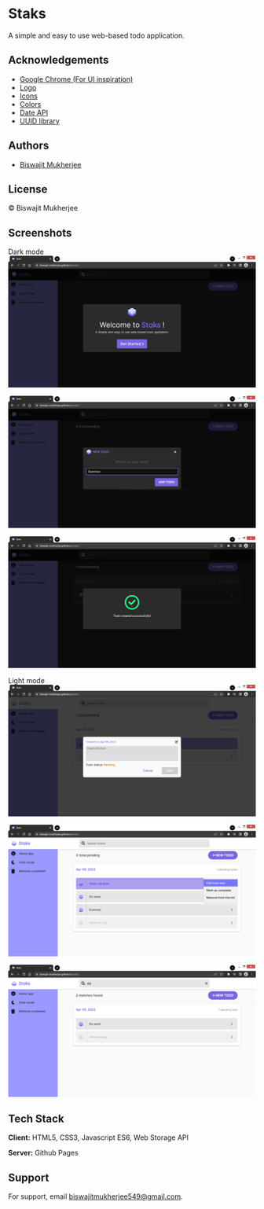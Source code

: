 
# Staks

A simple and easy to use web-based todo application.


## Acknowledgements

 - [Google Chrome (For UI inspiration)](https://www.google.com/intl/en_in/chrome/)
 - [Logo](https://iconscout.com/icon/layer-1957315)
 - [Icons](https://fontawesome.com/icons)
 - [Colors](https://coolors.co/)
 - [Date API](https://day.js.org/)
 - [UUID library](https://github.com/uuidjs/uuid)
 
 


## Authors

- [Biswajit Mukherjee](https://github.com/Biswajit-Mukherjee)



    
## License

&copy; Biswajit Mukherjee


<!-- ![Logo](./img/logo.ico) -->


## Screenshots

Dark mode
![App Dark Screenshot 1](./img/screenshots/app-dark-ss-1.png)

![App Dark Screenshot 2](./img/screenshots/app-dark-ss-2.png)

![App Dark Screenshot 3](./img/screenshots/app-dark-ss-3.png)


Light mode
![App Light Screenshot 1](./img/screenshots/app-light-ss-1.png)

![App Light Screenshot 2](./img/screenshots/app-light-ss-2.png)

![App Light Screenshot 3](./img/screenshots/app-light-ss-3.png)


## Tech Stack

**Client:** HTML5, CSS3, Javascript ES6, Web Storage API

**Server:** Github Pages


## Support

For support, email biswajitmukherjee549@gmail.com.

